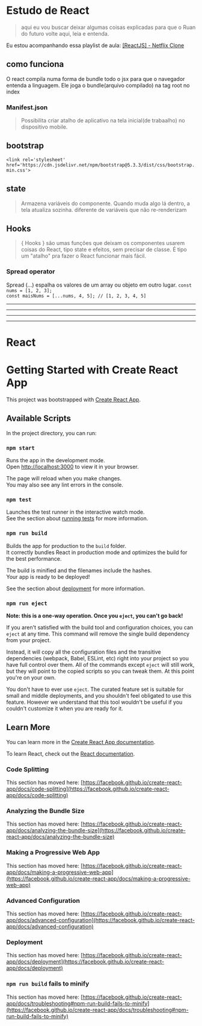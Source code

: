 # Estudo de React
 > aqui eu vou buscar deixar algumas coisas explicadas para que o Ruan do futuro volte aqui, leia e entenda.

Eu estou acompanhando essa playlist de aula: [[ReactJS] - Netflix Clone](https://www.youtube.com/playlist?list=PL_Axpn7FrXHSqH662YsTVbsbbqPQkrbhH)

## como funciona

O react compila numa forma de bundle todo o jsx para que o navegador entenda a linguagem. Ele joga o bundle(arquivo compilado) na tag root no index

### Manifest.json

> Possibilita criar atalho de aplicativo na tela inicial(de trabaalho) no dispositivo mobile.

## bootstrap

`<link rel='stylesheet' href='https://cdn.jsdelivr.net/npm/bootstrap@5.3.3/dist/css/bootstrap.min.css'>`

## state 

> Armazena variáveis do componente. Quando muda algo lá dentro, a tela atualiza sozinha. diferente de variáveis que não re-renderizam

## Hooks

> { Hooks } são umas funções que deixam os componentes usarem coisas do React, tipo state e efeitos, sem precisar de classe. É tipo um "atalho" pra fazer o React funcionar mais fácil.

### Spread operator

Spread (...) espalha os valores de um array ou objeto em outro lugar.
`const nums = [1, 2, 3];` <br> 
`const maisNums = [...nums, 4, 5]; // [1, 2, 3, 4, 5]`


---
---
---
---
# React

# Getting Started with Create React App

This project was bootstrapped with [Create React App](https://github.com/facebook/create-react-app).

## Available Scripts

In the project directory, you can run:

### `npm start`

Runs the app in the development mode.\
Open [http://localhost:3000](http://localhost:3000) to view it in your browser.

The page will reload when you make changes.\
You may also see any lint errors in the console.

### `npm test`

Launches the test runner in the interactive watch mode.\
See the section about [running tests](https://facebook.github.io/create-react-app/docs/running-tests) for more information.

### `npm run build`

Builds the app for production to the `build` folder.\
It correctly bundles React in production mode and optimizes the build for the best performance.

The build is minified and the filenames include the hashes.\
Your app is ready to be deployed!

See the section about [deployment](https://facebook.github.io/create-react-app/docs/deployment) for more information.

### `npm run eject`

**Note: this is a one-way operation. Once you `eject`, you can't go back!**

If you aren't satisfied with the build tool and configuration choices, you can `eject` at any time. This command will remove the single build dependency from your project.

Instead, it will copy all the configuration files and the transitive dependencies (webpack, Babel, ESLint, etc) right into your project so you have full control over them. All of the commands except `eject` will still work, but they will point to the copied scripts so you can tweak them. At this point you're on your own.

You don't have to ever use `eject`. The curated feature set is suitable for small and middle deployments, and you shouldn't feel obligated to use this feature. However we understand that this tool wouldn't be useful if you couldn't customize it when you are ready for it.

## Learn More

You can learn more in the [Create React App documentation](https://facebook.github.io/create-react-app/docs/getting-started).

To learn React, check out the [React documentation](https://reactjs.org/).

### Code Splitting

This section has moved here: [https://facebook.github.io/create-react-app/docs/code-splitting](https://facebook.github.io/create-react-app/docs/code-splitting)

### Analyzing the Bundle Size

This section has moved here: [https://facebook.github.io/create-react-app/docs/analyzing-the-bundle-size](https://facebook.github.io/create-react-app/docs/analyzing-the-bundle-size)

### Making a Progressive Web App

This section has moved here: [https://facebook.github.io/create-react-app/docs/making-a-progressive-web-app](https://facebook.github.io/create-react-app/docs/making-a-progressive-web-app)

### Advanced Configuration

This section has moved here: [https://facebook.github.io/create-react-app/docs/advanced-configuration](https://facebook.github.io/create-react-app/docs/advanced-configuration)

### Deployment

This section has moved here: [https://facebook.github.io/create-react-app/docs/deployment](https://facebook.github.io/create-react-app/docs/deployment)

### `npm run build` fails to minify

This section has moved here: [https://facebook.github.io/create-react-app/docs/troubleshooting#npm-run-build-fails-to-minify](https://facebook.github.io/create-react-app/docs/troubleshooting#npm-run-build-fails-to-minify)
